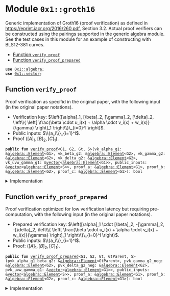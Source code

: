 
<a name="0x1_groth16"></a>

# Module `0x1::groth16`

Generic implementation of Groth16 (proof verification) as defined in https://eprint.iacr.org/2016/260.pdf, Section 3.2.
Actual proof verifiers can be constructed using the pairings supported in the generic algebra module.
See the test cases in this module for an example of constructing with BLS12-381 curves.


-  [Function `verify_proof`](#0x1_groth16_verify_proof)
-  [Function `verify_proof_prepared`](#0x1_groth16_verify_proof_prepared)


<pre><code><b>use</b> <a href="algebra.md#0x1_algebra">0x1::algebra</a>;
<b>use</b> <a href="../../move-stdlib/doc/vector.md#0x1_vector">0x1::vector</a>;
</code></pre>



<a name="0x1_groth16_verify_proof"></a>

## Function `verify_proof`

Proof verification as specifid in the original paper,
with the following input (in the original paper notations).
- Verification key: $\left([\alpha]_1, [\beta]_2, [\gamma]_2, [\delta]_2, \left\\{ \left[ \frac{\beta \cdot u_i(x) + \alpha \cdot v_i(x) + w_i(x)}{\gamma} \right]_1 \right\\}\_{i=0}^l \right)$.
- Public inputs: $\\{a_i\\}_{i=1}^l$.
- Proof $\left( \left[ A \right]_1, \left[ B \right]_2, \left[ C \right]_1 \right)$.


<pre><code><b>public</b> <b>fun</b> <a href="gorth16.md#0x1_groth16_verify_proof">verify_proof</a>&lt;G1, G2, Gt, S&gt;(vk_alpha_g1: &<a href="algebra.md#0x1_algebra_Element">algebra::Element</a>&lt;G1&gt;, vk_beta_g2: &<a href="algebra.md#0x1_algebra_Element">algebra::Element</a>&lt;G2&gt;, vk_gamma_g2: &<a href="algebra.md#0x1_algebra_Element">algebra::Element</a>&lt;G2&gt;, vk_delta_g2: &<a href="algebra.md#0x1_algebra_Element">algebra::Element</a>&lt;G2&gt;, vk_uvw_gamma_g1: &<a href="../../move-stdlib/doc/vector.md#0x1_vector">vector</a>&lt;<a href="algebra.md#0x1_algebra_Element">algebra::Element</a>&lt;G1&gt;&gt;, public_inputs: &<a href="../../move-stdlib/doc/vector.md#0x1_vector">vector</a>&lt;<a href="algebra.md#0x1_algebra_Element">algebra::Element</a>&lt;S&gt;&gt;, proof_a: &<a href="algebra.md#0x1_algebra_Element">algebra::Element</a>&lt;G1&gt;, proof_b: &<a href="algebra.md#0x1_algebra_Element">algebra::Element</a>&lt;G2&gt;, proof_c: &<a href="algebra.md#0x1_algebra_Element">algebra::Element</a>&lt;G1&gt;): bool
</code></pre>



<details>
<summary>Implementation</summary>


<pre><code><b>public</b> <b>fun</b> <a href="gorth16.md#0x1_groth16_verify_proof">verify_proof</a>&lt;G1,G2,Gt,S&gt;(
    vk_alpha_g1: &Element&lt;G1&gt;,
    vk_beta_g2: &Element&lt;G2&gt;,
    vk_gamma_g2: &Element&lt;G2&gt;,
    vk_delta_g2: &Element&lt;G2&gt;,
    vk_uvw_gamma_g1: &<a href="../../move-stdlib/doc/vector.md#0x1_vector">vector</a>&lt;Element&lt;G1&gt;&gt;,
    public_inputs: &<a href="../../move-stdlib/doc/vector.md#0x1_vector">vector</a>&lt;Element&lt;S&gt;&gt;,
    proof_a: &Element&lt;G1&gt;,
    proof_b: &Element&lt;G2&gt;,
    proof_c: &Element&lt;G1&gt;,
): bool {
    <b>let</b> left = pairing&lt;G1,G2,Gt&gt;(proof_a, proof_b);
    <b>let</b> scalars = <a href="../../move-stdlib/doc/vector.md#0x1_vector">vector</a>[from_u64&lt;S&gt;(1)];
    std::vector::append(&<b>mut</b> scalars, *public_inputs);
    <b>let</b> right = zero&lt;Gt&gt;();
    <b>let</b> right = add(&right, &pairing&lt;G1,G2,Gt&gt;(vk_alpha_g1, vk_beta_g2));
    <b>let</b> right = add(&right, &pairing(&multi_scalar_mul(vk_uvw_gamma_g1, &scalars), vk_gamma_g2));
    <b>let</b> right = add(&right, &pairing(proof_c, vk_delta_g2));
    eq(&left, &right)
}
</code></pre>



</details>

<a name="0x1_groth16_verify_proof_prepared"></a>

## Function `verify_proof_prepared`

Proof verification optimized for low verification latency but requiring pre-computation,
with the following input (in the original paper notations).
- Prepared verification key: $\left([\alpha]_1 \cdot [\beta]_2, -[\gamma]_2, -[\delta]_2, \left\\{ \left[ \frac{\beta \cdot u_i(x) + \alpha \cdot v_i(x) + w_i(x)}{\gamma} \right]_1 \right\\}\_{i=0}^l \right)$.
- Public inputs: $\\{a_i\\}_{i=1}^l$.
- Proof: $\left( \left[ A \right]_1, \left[ B \right]_2, \left[ C \right]_1 \right)$.


<pre><code><b>public</b> <b>fun</b> <a href="gorth16.md#0x1_groth16_verify_proof_prepared">verify_proof_prepared</a>&lt;G1, G2, Gt, GtParent, S&gt;(pvk_alpha_g1_beta_g2: &<a href="algebra.md#0x1_algebra_Element">algebra::Element</a>&lt;GtParent&gt;, pvk_gamma_g2_neg: &<a href="algebra.md#0x1_algebra_Element">algebra::Element</a>&lt;G2&gt;, pvk_delta_g2_neg: &<a href="algebra.md#0x1_algebra_Element">algebra::Element</a>&lt;G2&gt;, pvk_uvw_gamma_g1: &<a href="../../move-stdlib/doc/vector.md#0x1_vector">vector</a>&lt;<a href="algebra.md#0x1_algebra_Element">algebra::Element</a>&lt;G1&gt;&gt;, public_inputs: &<a href="../../move-stdlib/doc/vector.md#0x1_vector">vector</a>&lt;<a href="algebra.md#0x1_algebra_Element">algebra::Element</a>&lt;S&gt;&gt;, proof_a: &<a href="algebra.md#0x1_algebra_Element">algebra::Element</a>&lt;G1&gt;, proof_b: &<a href="algebra.md#0x1_algebra_Element">algebra::Element</a>&lt;G2&gt;, proof_c: &<a href="algebra.md#0x1_algebra_Element">algebra::Element</a>&lt;G1&gt;): bool
</code></pre>



<details>
<summary>Implementation</summary>


<pre><code><b>public</b> <b>fun</b> <a href="gorth16.md#0x1_groth16_verify_proof_prepared">verify_proof_prepared</a>&lt;G1,G2,Gt,GtParent,S&gt;(
    pvk_alpha_g1_beta_g2: &Element&lt;GtParent&gt;,
    pvk_gamma_g2_neg: &Element&lt;G2&gt;,
    pvk_delta_g2_neg: &Element&lt;G2&gt;,
    pvk_uvw_gamma_g1: &<a href="../../move-stdlib/doc/vector.md#0x1_vector">vector</a>&lt;Element&lt;G1&gt;&gt;,
    public_inputs: &<a href="../../move-stdlib/doc/vector.md#0x1_vector">vector</a>&lt;Element&lt;S&gt;&gt;,
    proof_a: &Element&lt;G1&gt;,
    proof_b: &Element&lt;G2&gt;,
    proof_c: &Element&lt;G1&gt;,
): bool {
    <b>let</b> scalars = <a href="../../move-stdlib/doc/vector.md#0x1_vector">vector</a>[from_u64&lt;S&gt;(1)];
    std::vector::append(&<b>mut</b> scalars, *public_inputs);
    <b>let</b> g1_elements = <a href="../../move-stdlib/doc/vector.md#0x1_vector">vector</a>[*proof_a, multi_scalar_mul(pvk_uvw_gamma_g1, &scalars), *proof_c];
    <b>let</b> g2_elements = <a href="../../move-stdlib/doc/vector.md#0x1_vector">vector</a>[*proof_b, *pvk_gamma_g2_neg, *pvk_delta_g2_neg];
    eq(pvk_alpha_g1_beta_g2, &upcast(&multi_pairing&lt;G1,G2,Gt&gt;(&g1_elements, &g2_elements)))
}
</code></pre>



</details>


[move-book]: https://aptos.dev/guides/move-guides/book/SUMMARY
